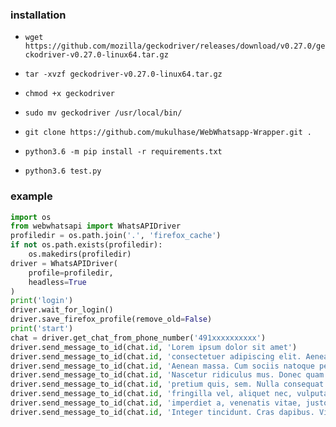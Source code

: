 ### installation
- `wget https://github.com/mozilla/geckodriver/releases/download/v0.27.0/geckodriver-v0.27.0-linux64.tar.gz`
- `tar -xvzf geckodriver-v0.27.0-linux64.tar.gz`
- `chmod +x geckodriver`
- `sudo mv geckodriver /usr/local/bin/`

- `git clone https://github.com/mukulhase/WebWhatsapp-Wrapper.git .`
- `python3.6 -m pip install -r requirements.txt`
- `python3.6 test.py`

### example
```py
import os
from webwhatsapi import WhatsAPIDriver
profiledir = os.path.join('.', 'firefox_cache')
if not os.path.exists(profiledir):
    os.makedirs(profiledir)
driver = WhatsAPIDriver(
    profile=profiledir,
    headless=True
)
print('login')
driver.wait_for_login()
driver.save_firefox_profile(remove_old=False)
print('start')
chat = driver.get_chat_from_phone_number('491xxxxxxxxxx')
driver.send_message_to_id(chat.id, 'Lorem ipsum dolor sit amet')
driver.send_message_to_id(chat.id, 'consectetuer adipiscing elit. Aenean commodo ligula eget dolor.')
driver.send_message_to_id(chat.id, 'Aenean massa. Cum sociis natoque penatibus et magnis dis parturient montes.')
driver.send_message_to_id(chat.id, 'Nascetur ridiculus mus. Donec quam felis, ultricies nec, pellentesque eu')
driver.send_message_to_id(chat.id, 'pretium quis, sem. Nulla consequat massa quis enim. Donec pede justo')
driver.send_message_to_id(chat.id, 'fringilla vel, aliquet nec, vulputate eget, arcu. In enim justo, rhoncus ut')
driver.send_message_to_id(chat.id, 'imperdiet a, venenatis vitae, justo. Nullam dictum felis eu pede mollis pretium.')
driver.send_message_to_id(chat.id, 'Integer tincidunt. Cras dapibus. Vivamus elementum semper nisi. Aenean vulputate eleifend tellus.')
```